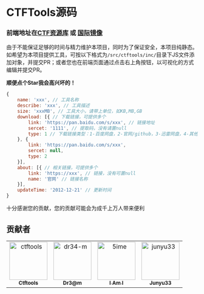 # CTFTools源码

### 前端地址在[CTF资源库](https://www.ctftools.com) 或 [国际镜像](https://ctftools.github.io/)

由于不能保证足够的时间与精力维护本项目，同时为了保证安全，本项目纯静态。如希望为本项目提供工具，可按以下格式为`/src/ctftools/inc/`目录下JS文件添加对象，并提交PR；或者您也在前端页面通过点击右上角按钮，以可视化的方式编辑并提交PR。

**顺便点个Star我会高兴坏的！**

```js
{
	name: 'xxx', // 工具名称
	describe: 'xxx', // 工具描述
	size: 'xxxMB', // 工具大小，请带上单位，如KB,MB,GB
	download: [{ // 下载链接，可提供多个
		link: 'https://pan.baidu.com/s/xxx', // 链接地址
		sercet: '1111', // 提取码，没有请置null
		type: 1 // 下载链接类型：1-百度网盘，2-官网/github，3-迅雷网盘，4-其他
	}, {
		link: 'https://pan.baidu.com/s/xxx',
		sercet: null,
		type: 2
	}],
	about: [{ // 相关链接，可提供多个
		link: 'https://xxx', // 链接，没有可置null
		name: '官网' // 链接名称
	}],
	updateTime: '2012-12-21' // 更新时间
}
```

十分感谢您的贡献，您的贡献可能会为成千上万人带来便利

## 贡献者

<!-- readme: contributors -start -->
<table>
<tr>
    <td align="center">
        <a href="https://github.com/ctftools">
            <img src="https://avatars.githubusercontent.com/u/112684983?v=4" width="100;" alt="ctftools"/>
            <br />
            <sub><b>Ctftools</b></sub>
        </a>
    </td>
    <td align="center">
        <a href="https://github.com/dr34-m">
            <img src="https://avatars.githubusercontent.com/u/24457750?v=4" width="100;" alt="dr34-m"/>
            <br />
            <sub><b>Dr3@m</b></sub>
        </a>
    </td>
    <td align="center">
        <a href="https://github.com/5ime">
            <img src="https://avatars.githubusercontent.com/u/31686695?v=4" width="100;" alt="5ime"/>
            <br />
            <sub><b>I Am I</b></sub>
        </a>
    </td>
    <td align="center">
        <a href="https://github.com/junyu33">
            <img src="https://avatars.githubusercontent.com/u/37526026?v=4" width="100;" alt="junyu33"/>
            <br />
            <sub><b>Junyu33</b></sub>
        </a>
    </td></tr>
</table>
<!-- readme: contributors -end -->

<!--![Stargazers over time](https://starchart.cc/dr34-m/ctftools.svg?variant=adaptive)](https://starchart.cc/dr34-m/ctftools)-->
